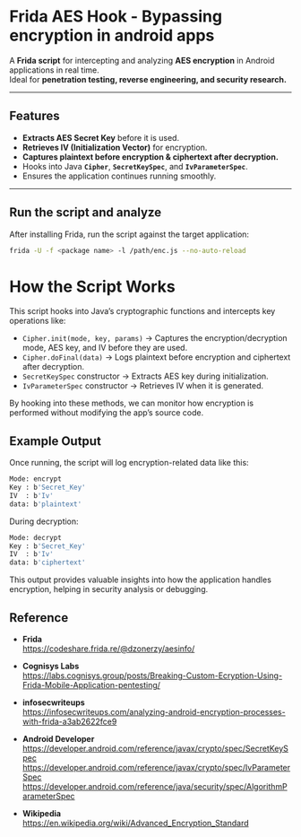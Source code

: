 # Frida AES Hook - Bypassing encryption in android apps

A **Frida script** for intercepting and analyzing **AES encryption** in Android applications in real time.  
Ideal for **penetration testing, reverse engineering, and security research.**  

---

## Features
- **Extracts AES Secret Key** before it is used.  
- **Retrieves IV (Initialization Vector)** for encryption.  
- **Captures plaintext before encryption & ciphertext after decryption.**  
- Hooks into Java **`Cipher`**, **`SecretKeySpec`**, and **`IvParameterSpec`**.  
- Ensures the application continues running smoothly.  

---

## Run the script and analyze
After installing Frida, run the script against the target application: 
```sh
frida -U -f <package name> -l /path/enc.js --no-auto-reload
```

# How the Script Works

This script hooks into Java’s cryptographic functions and intercepts key operations like:

- `Cipher.init(mode, key, params)` → Captures the encryption/decryption mode, AES key, and IV before they are used.
- `Cipher.doFinal(data)` → Logs plaintext before encryption and ciphertext after decryption.
- `SecretKeySpec` constructor → Extracts AES key during initialization.
- `IvParameterSpec` constructor → Retrieves IV when it is generated.

By hooking into these methods, we can monitor how encryption is performed without modifying the app’s source code.

## Example Output

Once running, the script will log encryption-related data like this:

```sh
Mode: encrypt
Key : b'Secret_Key'
IV  : b'Iv'
data: b'plaintext'
```

During decryption:

```sh
Mode: decrypt
Key : b'Secret_Key'
IV  : b'Iv'
data: b'ciphertext'
```

This output provides valuable insights into how the application handles encryption, helping in security analysis or debugging.

## Reference

- **Frida**  
  https://codeshare.frida.re/@dzonerzy/aesinfo/

- **Cognisys Labs**  
  https://labs.cognisys.group/posts/Breaking-Custom-Ecryption-Using-Frida-Mobile-Application-pentesting/

- **infosecwriteups**  
  https://infosecwriteups.com/analyzing-android-encryption-processes-with-frida-a3ab2622fce9

- **Android Developer**  
  https://developer.android.com/reference/javax/crypto/spec/SecretKeySpec  
  https://developer.android.com/reference/javax/crypto/spec/IvParameterSpec  
  https://developer.android.com/reference/java/security/spec/AlgorithmParameterSpec

- **Wikipedia**  
  https://en.wikipedia.org/wiki/Advanced_Encryption_Standard
